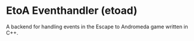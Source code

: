 EtoA Eventhandler (etoad)
=========================

A backend for handling events in the Escape to Andromeda game written in C++.


